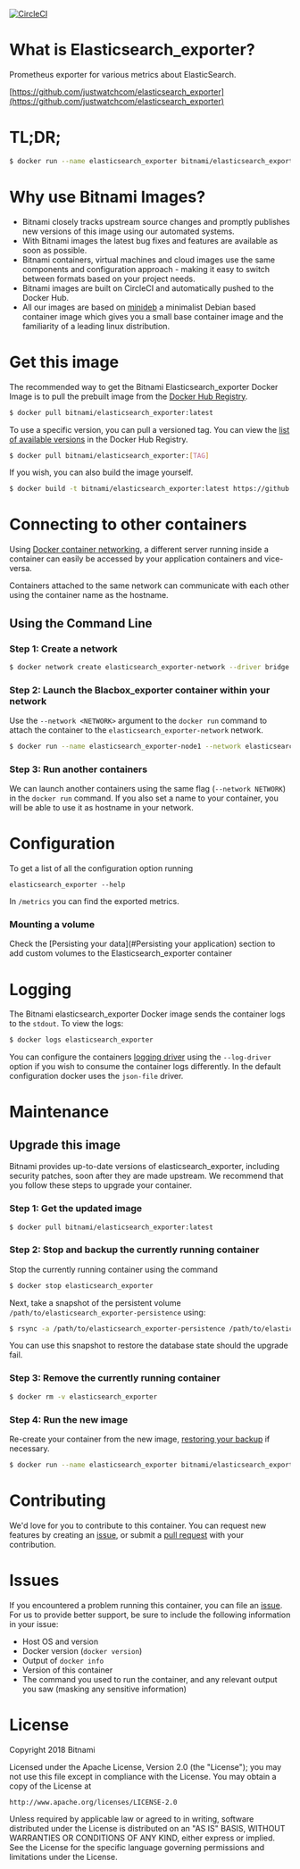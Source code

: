 [![CircleCI](https://circleci.com/gh/bitnami/bitnami-docker-elasticsearch_exporter/tree/master.svg?style=shield)](https://circleci.com/gh/bitnami/bitnami-docker-elasticsearch_exporter/tree/master)

# What is Elasticsearch_exporter?

Prometheus exporter for various metrics about ElasticSearch.

[https://github.com/justwatchcom/elasticsearch_exporter](https://github.com/justwatchcom/elasticsearch_exporter)

# TL;DR;

```bash
$ docker run --name elasticsearch_exporter bitnami/elasticsearch_exporter:latest
```

# Why use Bitnami Images?

* Bitnami closely tracks upstream source changes and promptly publishes new versions of this image using our automated systems.
* With Bitnami images the latest bug fixes and features are available as soon as possible.
* Bitnami containers, virtual machines and cloud images use the same components and configuration approach - making it easy to switch between formats based on your project needs.
* Bitnami images are built on CircleCI and automatically pushed to the Docker Hub.
* All our images are based on [minideb](https://github.com/bitnami/minideb) a minimalist Debian based container image which gives you a small base container image and the familiarity of a leading linux distribution.

# Get this image

The recommended way to get the Bitnami Elasticsearch_exporter Docker Image is to pull the prebuilt image from the [Docker Hub Registry](https://hub.docker.com/r/bitnami/elasticsearch_exporter).

```bash
$ docker pull bitnami/elasticsearch_exporter:latest
```

To use a specific version, you can pull a versioned tag. You can view the [list of available versions](https://hub.docker.com/r/bitnami/elasticsearch_exporter/tags/) in the Docker Hub Registry.

```bash
$ docker pull bitnami/elasticsearch_exporter:[TAG]
```

If you wish, you can also build the image yourself.

```bash
$ docker build -t bitnami/elasticsearch_exporter:latest https://github.com/bitnami/bitnami-docker-elasticsearch_exporter.git
```

# Connecting to other containers

Using [Docker container networking](https://docs.docker.com/engine/userguide/networking/), a different server running inside a container can easily be accessed by your application containers and vice-versa.

Containers attached to the same network can communicate with each other using the container name as the hostname.

## Using the Command Line

### Step 1: Create a network

```bash
$ docker network create elasticsearch_exporter-network --driver bridge
```

### Step 2: Launch the Blacbox_exporter container within your network

Use the `--network <NETWORK>` argument to the `docker run` command to attach the container to the `elasticsearch_exporter-network` network.

```bash
$ docker run --name elasticsearch_exporter-node1 --network elasticsearch_exporter-network bitnami/elasticsearch_exporter:latest
```

### Step 3: Run another containers

We can launch another containers using the same flag (`--network NETWORK`) in the `docker run` command. If you also set a name to your container, you will be able to use it as hostname in your network.


# Configuration

To get a list of all the configuration option running

```
elasticsearch_exporter --help
```

In `/metrics` you can find the exported metrics.

### Mounting a volume

Check the [Persisting your data](#Persisting your application) section to add custom volumes to the Elasticsearch_exporter container

# Logging

The Bitnami elasticsearch_exporter Docker image sends the container logs to the `stdout`. To view the logs:

```bash
$ docker logs elasticsearch_exporter
```

You can configure the containers [logging driver](https://docs.docker.com/engine/admin/logging/overview/) using the `--log-driver` option if you wish to consume the container logs differently. In the default configuration docker uses the `json-file` driver.

# Maintenance

## Upgrade this image

Bitnami provides up-to-date versions of elasticsearch_exporter, including security patches, soon after they are made upstream. We recommend that you follow these steps to upgrade your container.

### Step 1: Get the updated image

```bash
$ docker pull bitnami/elasticsearch_exporter:latest
```

### Step 2: Stop and backup the currently running container

Stop the currently running container using the command

```bash
$ docker stop elasticsearch_exporter
```

Next, take a snapshot of the persistent volume `/path/to/elasticsearch_exporter-persistence` using:

```bash
$ rsync -a /path/to/elasticsearch_exporter-persistence /path/to/elasticsearch_exporter-persistence.bkp.$(date +%Y%m%d-%H.%M.%S)
```

You can use this snapshot to restore the database state should the upgrade fail.

### Step 3: Remove the currently running container

```bash
$ docker rm -v elasticsearch_exporter
```

### Step 4: Run the new image

Re-create your container from the new image, [restoring your backup](#restoring-a-backup) if necessary.

```bash
$ docker run --name elasticsearch_exporter bitnami/elasticsearch_exporter:latest
```

# Contributing

We'd love for you to contribute to this container. You can request new features by creating an [issue](https://github.com/bitnami/bitnami-docker-elasticsearch_exporter/issues), or submit a [pull request](https://github.com/bitnami/bitnami-docker-elasticsearch_exporter/pulls) with your contribution.

# Issues

If you encountered a problem running this container, you can file an [issue](https://github.com/bitnami/bitnami-docker-elasticsearch_exporter/issues). For us to provide better support, be sure to include the following information in your issue:

- Host OS and version
- Docker version (`docker version`)
- Output of `docker info`
- Version of this container
- The command you used to run the container, and any relevant output you saw (masking any sensitive information)

# License
Copyright 2018 Bitnami

Licensed under the Apache License, Version 2.0 (the "License");
you may not use this file except in compliance with the License.
You may obtain a copy of the License at

    http://www.apache.org/licenses/LICENSE-2.0

Unless required by applicable law or agreed to in writing, software
distributed under the License is distributed on an "AS IS" BASIS,
WITHOUT WARRANTIES OR CONDITIONS OF ANY KIND, either express or implied.
See the License for the specific language governing permissions and
limitations under the License.
